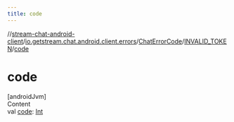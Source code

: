 ```yaml
---
title: code
---
```

//[stream-chat-android-client](../../../../index.md)/[io.getstream.chat.android.client.errors](../../index.md)/[ChatErrorCode](../index.md)/[INVALID_TOKEN](index.md)/[code](code.md)



# code  
[androidJvm]  
Content  
val [code](code.md): [Int](https://kotlinlang.org/api/latest/jvm/stdlib/kotlin/-int/index.html)  



